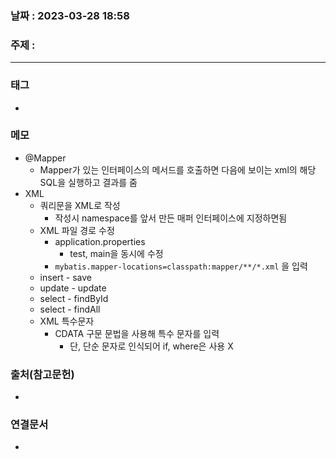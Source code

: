 ### 날짜 : 2023-03-28 18:58
### 주제 :
---
### 태그
* 

### 메모
* @Mapper
	* Mapper가 있는 인터페이스의 메서드를 호출하면 다음에 보이는 xml의 해당 SQL을 실행하고 결과를 줌
* XML
	* 쿼리문을 XML로 작성
		* 작성시 namespace를 앞서 만든 매퍼 인터페이스에 지정하면됨
	* XML 파일 경로 수정
		* application.properties
			* test, main을 동시에 수정
		* `mybatis.mapper-locations=classpath:mapper/**/*.xml` 을 입력 
	* insert - save
	* update - update
	* select - findById
	* select - findAll
	* XML 특수문자
		* CDATA 구문 문법을 사용해 특수 문자를 입력
			* 단, 단순 문자로 인식되어 if, where은 사용 X
		
### 출처(참고문헌)
-  

### 연결문서
- 